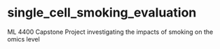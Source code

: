 # single_cell_smoking_evaluation
ML 4400 Capstone Project investigating the impacts of smoking on the omics level
